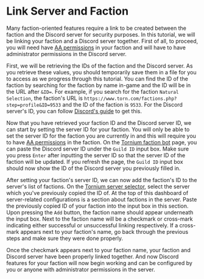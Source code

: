 # Link Server and Faction
Many faction-oriented features require a link to be created between the faction and the Discord server for security purposes. In this tutorial, we will be linking your faction and a Discord server together. First of all, to proceed, you will need have [AA permissions](../reference/faction-aa.md) in your faction and will have to have administrator permissions in the Discord server.

First, we will be retrieving the IDs of the faction and the Discord server. As you retrieve these values, you should temporarily save them in a file for you to access as we progress through this tutorial. You can find the ID of the faction by searching for the faction by name in-game and the ID will be in the URL after `&ID=`. For example, if you search for the faction `Natural Selection`, the faction's URL is `https://www.torn.com/factions.php?step=profile&ID=9533` and the ID of the faction is `9533`. For the Discord server's ID, you can follow [Discord's guide](https://support.discord.com/hc/en-us/articles/206346498-Where-can-I-find-my-User-Server-Message-ID#h_01HRSTXPS5N2Y7H57WNY7DJSC8) to get this.

Now that you have retrieved your faction ID and the Discord server ID, we can start by setting the server ID for your faction. You will only be able to set the server ID for the faction you are currently in and this will require you to have [AA permissions](../reference/faction-aa.md) in the faction. On the [Tornium faction bot](https://tornium.com/faction/bot) page, you can paste the Discord server ID under the `Guild ID` input box. Make sure you press `Enter` after inputting the server ID so that the server ID of the faction will be updated. If you refresh the page, the `Guild ID` input box should now show the ID of the Discord server you previously filled in.

After setting your faction's server ID, we can now add the faction's ID to the server's list of factions. On the [Tornium server selector](https://tornium.com/bot/dashboard), select the server which you've previously copied the ID of. At the top of this dashboard of server-related configurations is a section about factions in the server. Paste the previously copied ID of your faction into the input box in this section. Upon pressing the `Add` button, the faction name should appear underneath the input box. Next to the faction name will be a checkmark or cross-mark indicating either successful or unsuccessful linking respectively. If a cross-mark appears next to your faction's name, go back through the previous steps and make sure they were done properly.

Once the checkmark appears next to your faction name, your faction and Discord server have been properly linked together. And now Discord features for your faction will now begin working and can be configured by you or anyone with administrator permissions in the server.
